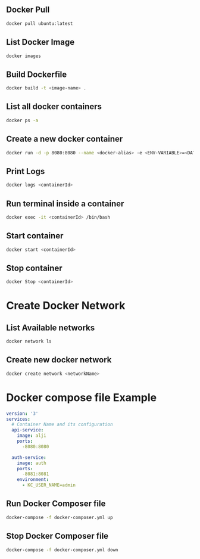 ## Docker Pull
```bash
docker pull ubuntu:latest
```

## List Docker Image
```bash
docker images
```

## Build Dockerfile
```bash
docker build -t <image-name> .
```

## List all docker containers
```bash
docker ps -a
```

## Create a new docker container
```bash
docker run -d -p 8080:8080 --name <docker-alias> -e <ENV-VARIABLE>=<DATA> <image-name>
```

## Print Logs
```bash
docker logs <containerId>
```

## Run terminal inside a container
```bash
docker exec -it <containerId> /bin/bash
```

## Start container
```bash
docker start <containerId>
```

## Stop container
```bash
docker Stop <containerId>
```

# Create Docker Network

## List Available networks
```bash
docker network ls
```

## Create new docker network
```bash
docker create network <networkName>
```

# Docker compose file Example
```yml
version: '3'
services:
  # Container Name and its configuration
  api-service:
    image: alji
    ports:
      -8080:8080

  auth-service:
    image: auth
    ports:
      -8081:8081
    environment:
      - KC_USER_NAME=admin
```

## Run Docker Composer file
```bash
docker-compose -f docker-composer.yml up
```

## Stop Docker Composer file
```bash
docker-compose -f docker-composer.yml down
```